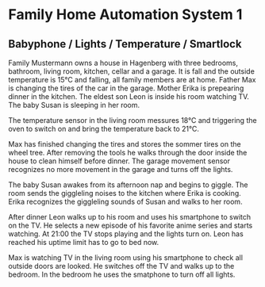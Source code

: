 # Family Home Automation System 1

## Babyphone / Lights /  Temperature / Smartlock

Family Mustermann owns a house in Hagenberg with three bedrooms, bathroom, living room, kitchen, cellar and a garage.
It is fall and the outside temperature is 15°C and falling, all family members are at home. 
Father Max is changing the tires of the car in the garage.
Mother Erika is prepearing dinner in the kitchen.
The eldest son Leon is inside his room watching TV.
The baby Susan is sleeping in her room.

The temperature sensor in the living room messures 18°C and triggering the oven to switch on and bring the temperature back to 21°C.

Max has finished changing the tires and stores the sommer tires on the wheel tree.
After removing the tools he walks through the door inside the house to clean himself before dinner.
The garage movement sensor recognizes no more movement in the garage and turns off the lights.

The baby Susan awakes from its afternoon nap and begins to giggle.
The room sends the giggleling noises to the kitchen where Erika is cooking.
Erika recognizes the giggleling sounds of Susan and walks to her room.

After dinner Leon walks up to his room and uses his smartphone to switch on the TV.
He selects a new episode of his favorite anime series and starts watching.
At 21:00 the TV stops playing and the lights turn on. 
Leon has reached his uptime limit has to go to bed now.

Max is watching TV in the living room using his smartphone to check all outside doors are looked.
He switches off the TV and walks up to the bedroom.
In the bedroom he uses the smatphone to turn off all lights.